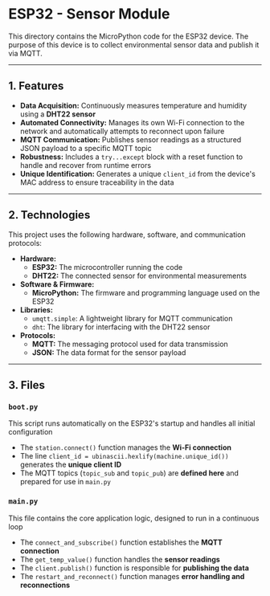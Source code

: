 # ESP32 - Sensor Module

This directory contains the MicroPython code for the ESP32 device. The purpose of this device is to collect environmental sensor data and publish it via MQTT.

---

## 1. Features

* **Data Acquisition:** Continuously measures temperature and humidity using a **DHT22 sensor**
* **Automated Connectivity:** Manages its own Wi-Fi connection to the network and automatically attempts to reconnect upon failure
* **MQTT Communication:** Publishes sensor readings as a structured JSON payload to a specific MQTT topic
* **Robustness:** Includes a `try...except` block with a reset function to handle and recover from runtime errors
* **Unique Identification:** Generates a unique `client_id` from the device's MAC address to ensure traceability in the data

---

## 2. Technologies

This project uses the following hardware, software, and communication protocols:

* **Hardware:**
    * **ESP32:** The microcontroller running the code
    * **DHT22:** The connected sensor for environmental measurements
* **Software & Firmware:**
    * **MicroPython:** The firmware and programming language used on the ESP32
* **Libraries:**
    * `umqtt.simple`: A lightweight library for MQTT communication
    * `dht`: The library for interfacing with the DHT22 sensor
* **Protocols:**
    * **MQTT:** The messaging protocol used for data transmission
    * **JSON:** The data format for the sensor payload

---

## 3. Files

### **`boot.py`**
This script runs automatically on the ESP32's startup and handles all initial configuration
* The `station.connect()` function manages the **Wi-Fi connection**
* The line `client_id = ubinascii.hexlify(machine.unique_id())` generates the **unique client ID**
* The MQTT topics (`topic_sub` and `topic_pub`) are **defined here** and prepared for use in `main.py`

### **`main.py`**
This file contains the core application logic, designed to run in a continuous loop
* The `connect_and_subscribe()` function establishes the **MQTT connection**
* The `get_temp_value()` function handles the **sensor readings**
* The `client.publish()` function is responsible for **publishing the data**
* The `restart_and_reconnect()` function manages **error handling and reconnections**
